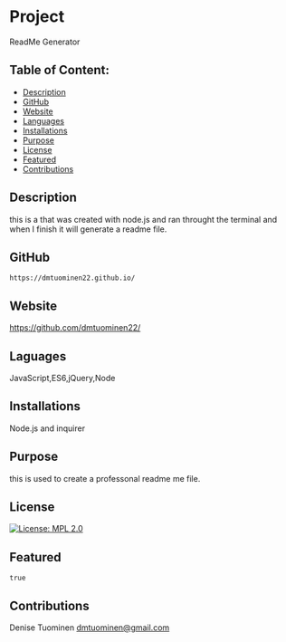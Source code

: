 
# Project  
  ReadMe Generator

## Table of Content:
* [Description](#description)
* [GitHub](#github)
* [Website](#website)
* [Languages](#languages)
* [Installations](#installations)
* [Purpose](#purpose)
* [License](#license)
* [Featured](#featured)
* [Contributions](#contributions)

## Description
   this is a that was created with node.js and ran throught the terminal and when I finish it will generate a readme file.

## GitHub
    https://dmtuominen22.github.io/  

## Website 
   https://github.com/dmtuominen22/

## Laguages
   JavaScript,ES6,jQuery,Node

## Installations
  Node.js and inquirer

## Purpose
  this is used to create a professonal readme me file.

## License 
   [![License: MPL 2.0](https://img.shields.io/badge/License-MPL%202.0-brightgreen.svg)](https://opensource.org/licenses/MPL-2.0)

## Featured
    true

## Contributions
   Denise Tuominen
   dmtuominen@gmail.com
  